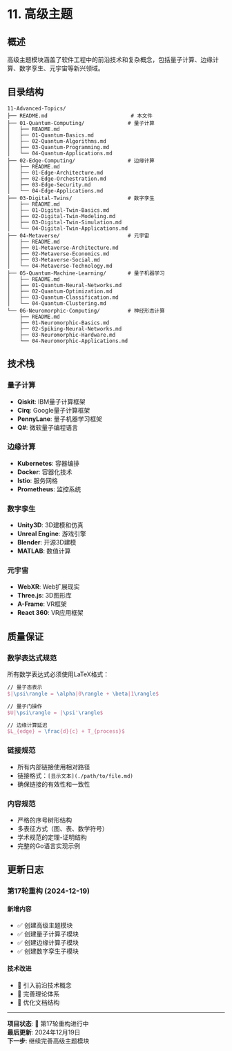 # 11. 高级主题

## 概述

高级主题模块涵盖了软件工程中的前沿技术和复杂概念，包括量子计算、边缘计算、数字孪生、元宇宙等新兴领域。

## 目录结构

```
11-Advanced-Topics/
├── README.md                           # 本文件
├── 01-Quantum-Computing/              # 量子计算
│   ├── README.md
│   ├── 01-Quantum-Basics.md
│   ├── 02-Quantum-Algorithms.md
│   ├── 03-Quantum-Programming.md
│   └── 04-Quantum-Applications.md
├── 02-Edge-Computing/                 # 边缘计算
│   ├── README.md
│   ├── 01-Edge-Architecture.md
│   ├── 02-Edge-Orchestration.md
│   ├── 03-Edge-Security.md
│   └── 04-Edge-Applications.md
├── 03-Digital-Twins/                  # 数字孪生
│   ├── README.md
│   ├── 01-Digital-Twin-Basics.md
│   ├── 02-Digital-Twin-Modeling.md
│   ├── 03-Digital-Twin-Simulation.md
│   └── 04-Digital-Twin-Applications.md
├── 04-Metaverse/                      # 元宇宙
│   ├── README.md
│   ├── 01-Metaverse-Architecture.md
│   ├── 02-Metaverse-Economics.md
│   ├── 03-Metaverse-Social.md
│   └── 04-Metaverse-Technology.md
├── 05-Quantum-Machine-Learning/       # 量子机器学习
│   ├── README.md
│   ├── 01-Quantum-Neural-Networks.md
│   ├── 02-Quantum-Optimization.md
│   ├── 03-Quantum-Classification.md
│   └── 04-Quantum-Clustering.md
└── 06-Neuromorphic-Computing/         # 神经形态计算
    ├── README.md
    ├── 01-Neuromorphic-Basics.md
    ├── 02-Spiking-Neural-Networks.md
    ├── 03-Neuromorphic-Hardware.md
    └── 04-Neuromorphic-Applications.md
```

## 技术栈

### 量子计算

- **Qiskit**: IBM量子计算框架
- **Cirq**: Google量子计算框架
- **PennyLane**: 量子机器学习框架
- **Q#**: 微软量子编程语言

### 边缘计算

- **Kubernetes**: 容器编排
- **Docker**: 容器化技术
- **Istio**: 服务网格
- **Prometheus**: 监控系统

### 数字孪生

- **Unity3D**: 3D建模和仿真
- **Unreal Engine**: 游戏引擎
- **Blender**: 开源3D建模
- **MATLAB**: 数值计算

### 元宇宙

- **WebXR**: Web扩展现实
- **Three.js**: 3D图形库
- **A-Frame**: VR框架
- **React 360**: VR应用框架

## 质量保证

### 数学表达式规范

所有数学表达式必须使用LaTeX格式：

```latex
// 量子态表示
$|\psi\rangle = \alpha|0\rangle + \beta|1\rangle$

// 量子门操作
$U|\psi\rangle = |\psi'\rangle$

// 边缘计算延迟
$L_{edge} = \frac{d}{c} + T_{process}$
```

### 链接规范

- 所有内部链接使用相对路径
- 链接格式：`[显示文本](./path/to/file.md)`
- 确保链接的有效性和一致性

### 内容规范

- 严格的序号树形结构
- 多表征方式（图、表、数学符号）
- 学术规范的定理-证明结构
- 完整的Go语言实现示例

## 更新日志

### 第17轮重构 (2024-12-19)

#### 新增内容

- ✅ 创建高级主题模块
- ✅ 创建量子计算子模块
- ✅ 创建边缘计算子模块
- ✅ 创建数字孪生子模块

#### 技术改进

- 🚀 引入前沿技术概念
- 🚀 完善理论体系
- 🚀 优化文档结构

---

**项目状态**: 🔄 第17轮重构进行中  
**最后更新**: 2024年12月19日  
**下一步**: 继续完善高级主题模块
